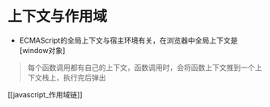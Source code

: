 # 上下文与作用域

- ECMAScript的全局上下文与宿主环境有关，在浏览器中全局上下文是[window对象]

> 每个函数调用都有自己的上下文，函数调用时，会将函数上下文推到一个上下文栈上，执行完后弹出

[[javascript_作用域链]]